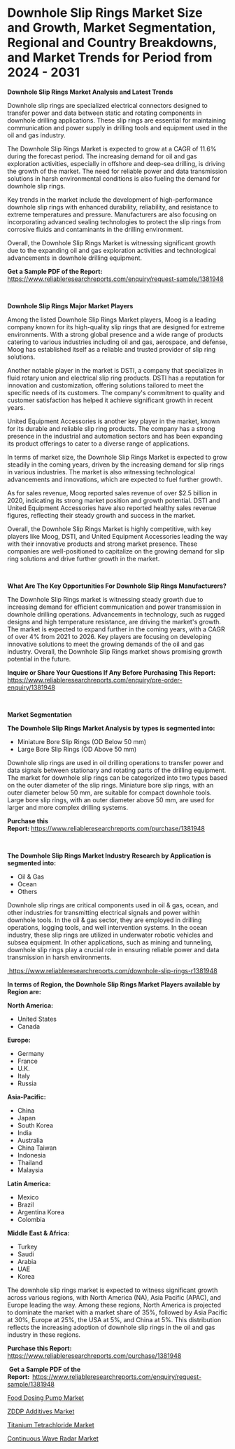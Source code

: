<p><h1>Downhole Slip Rings Market Size and Growth, Market Segmentation, Regional and Country Breakdowns, and Market Trends for Period from 2024 -  2031</h1></p><p><strong>Downhole Slip Rings Market Analysis and Latest Trends</strong></p>
<p><p>Downhole slip rings are specialized electrical connectors designed to transfer power and data between static and rotating components in downhole drilling applications. These slip rings are essential for maintaining communication and power supply in drilling tools and equipment used in the oil and gas industry.</p><p>The Downhole Slip Rings Market is expected to grow at a CAGR of 11.6% during the forecast period. The increasing demand for oil and gas exploration activities, especially in offshore and deep-sea drilling, is driving the growth of the market. The need for reliable power and data transmission solutions in harsh environmental conditions is also fueling the demand for downhole slip rings.</p><p>Key trends in the market include the development of high-performance downhole slip rings with enhanced durability, reliability, and resistance to extreme temperatures and pressure. Manufacturers are also focusing on incorporating advanced sealing technologies to protect the slip rings from corrosive fluids and contaminants in the drilling environment.</p><p>Overall, the Downhole Slip Rings Market is witnessing significant growth due to the expanding oil and gas exploration activities and technological advancements in downhole drilling equipment.</p></p>
<p><strong>Get a Sample PDF of the Report:&nbsp;</strong> <a href="https://www.reliableresearchreports.com/enquiry/request-sample/1381948">https://www.reliableresearchreports.com/enquiry/request-sample/1381948</a></p>
<p>&nbsp;</p>
<p><strong>Downhole Slip Rings Major Market Players</strong></p>
<p><p>Among the listed Downhole Slip Rings Market players, Moog is a leading company known for its high-quality slip rings that are designed for extreme environments. With a strong global presence and a wide range of products catering to various industries including oil and gas, aerospace, and defense, Moog has established itself as a reliable and trusted provider of slip ring solutions.</p><p>Another notable player in the market is DSTI, a company that specializes in fluid rotary union and electrical slip ring products. DSTI has a reputation for innovation and customization, offering solutions tailored to meet the specific needs of its customers. The company's commitment to quality and customer satisfaction has helped it achieve significant growth in recent years.</p><p>United Equipment Accessories is another key player in the market, known for its durable and reliable slip ring products. The company has a strong presence in the industrial and automation sectors and has been expanding its product offerings to cater to a diverse range of applications.</p><p>In terms of market size, the Downhole Slip Rings Market is expected to grow steadily in the coming years, driven by the increasing demand for slip rings in various industries. The market is also witnessing technological advancements and innovations, which are expected to fuel further growth.</p><p>As for sales revenue, Moog reported sales revenue of over $2.5 billion in 2020, indicating its strong market position and growth potential. DSTI and United Equipment Accessories have also reported healthy sales revenue figures, reflecting their steady growth and success in the market.</p><p>Overall, the Downhole Slip Rings Market is highly competitive, with key players like Moog, DSTI, and United Equipment Accessories leading the way with their innovative products and strong market presence. These companies are well-positioned to capitalize on the growing demand for slip ring solutions and drive further growth in the market.</p></p>
<p>&nbsp;</p>
<p><strong>What Are The Key Opportunities For Downhole Slip Rings Manufacturers?</strong></p>
<p><p>The Downhole Slip Rings market is witnessing steady growth due to increasing demand for efficient communication and power transmission in downhole drilling operations. Advancements in technology, such as rugged designs and high temperature resistance, are driving the market's growth. The market is expected to expand further in the coming years, with a CAGR of over 4% from 2021 to 2026. Key players are focusing on developing innovative solutions to meet the growing demands of the oil and gas industry. Overall, the Downhole Slip Rings market shows promising growth potential in the future.</p></p>
<p><strong>Inquire or Share Your Questions If Any Before Purchasing This Report:</strong> <a href="https://www.reliableresearchreports.com/enquiry/pre-order-enquiry/1381948">https://www.reliableresearchreports.com/enquiry/pre-order-enquiry/1381948</a></p>
<p>&nbsp;</p>
<p><strong>Market Segmentation</strong></p>
<p><strong>The Downhole Slip Rings Market Analysis by types is segmented into:</strong></p>
<p><ul><li>Miniature Bore Slip Rings (OD Below 50 mm)</li><li>Large Bore Slip Rings (OD Above 50 mm)</li></ul></p>
<p><p>Downhole slip rings are used in oil drilling operations to transfer power and data signals between stationary and rotating parts of the drilling equipment. The market for downhole slip rings can be categorized into two types based on the outer diameter of the slip rings. Miniature bore slip rings, with an outer diameter below 50 mm, are suitable for compact downhole tools. Large bore slip rings, with an outer diameter above 50 mm, are used for larger and more complex drilling systems.</p></p>
<p><strong>Purchase this Report:&nbsp;</strong><a href="https://www.reliableresearchreports.com/purchase/1381948">https://www.reliableresearchreports.com/purchase/1381948</a></p>
<p>&nbsp;</p>
<p><strong>The Downhole Slip Rings Market Industry Research by Application is segmented into:</strong></p>
<p><ul><li>Oil & Gas</li><li>Ocean</li><li>Others</li></ul></p>
<p><p>Downhole slip rings are critical components used in oil & gas, ocean, and other industries for transmitting electrical signals and power within downhole tools. In the oil & gas sector, they are employed in drilling operations, logging tools, and well intervention systems. In the ocean industry, these slip rings are utilized in underwater robotic vehicles and subsea equipment. In other applications, such as mining and tunneling, downhole slip rings play a crucial role in ensuring reliable power and data transmission in harsh environments.</p></p>
<p><a href="https://www.reliableresearchreports.com/downhole-slip-rings-r1381948">&nbsp;https://www.reliableresearchreports.com/downhole-slip-rings-r1381948</a></p>
<p><strong>In terms of Region, the Downhole Slip Rings Market Players available by Region are:</strong></p>
<p>
    <p> <strong> North America: </strong>
        <ul>
            <li>United States</li>
            <li>Canada</li>
        </ul>
        </p> 
    <p> <strong> Europe: </strong>
        <ul>
            <li>Germany</li>
            <li>France</li>
            <li>U.K.</li>
            <li>Italy</li>
            <li>Russia</li>
        </ul>
        </p> 
    <p> <strong> Asia-Pacific: </strong>
        <ul>
            <li>China</li>
            <li>Japan</li>
            <li>South Korea</li>
            <li>India</li>
            <li>Australia</li>
            <li>China Taiwan</li>
            <li>Indonesia</li>
            <li>Thailand</li>
            <li>Malaysia</li>
        </ul>
        </p> 
    <p> <strong> Latin America: </strong>
        <ul>
            <li>Mexico</li>
            <li>Brazil</li>
            <li>Argentina Korea</li>
            <li>Colombia</li>
        </ul>
        </p> 
    <p> <strong> Middle East & Africa: </strong>
        <ul>
            <li>Turkey</li>
            <li>Saudi</li>
            <li>Arabia</li>
            <li>UAE</li>
            <li>Korea</li>
        </ul>
    </p>
    </p>
<p><p>The downhole slip rings market is expected to witness significant growth across various regions, with North America (NA), Asia Pacific (APAC), and Europe leading the way. Among these regions, North America is projected to dominate the market with a market share of 35%, followed by Asia Pacific at 30%, Europe at 25%, the USA at 5%, and China at 5%. This distribution reflects the increasing adoption of downhole slip rings in the oil and gas industry in these regions.</p></p>
<p><strong>Purchase this Report: </strong><a href="https://www.reliableresearchreports.com/purchase/1381948">https://www.reliableresearchreports.com/purchase/1381948</a></p>
<p>&nbsp;<strong>Get a Sample PDF of the Report:&nbsp;&nbsp;</strong><a href="https://www.reliableresearchreports.com/enquiry/request-sample/1381948">https://www.reliableresearchreports.com/enquiry/request-sample/1381948</a></p>
<p><strong></strong></p>
<p><p><a href="https://www.linkedin.com/pulse/food-dosing-pump-market-trends-analysis-forecasted-period-2024-2031-ixmse?trackingId=baje8kGWn%2BPHewqaQqZDqg%3D%3D">Food Dosing Pump Market</a></p><p><a href="https://issuu.com/reportprime-2/docs/zddp-additives-market-size-2030.pptx">ZDDP Additives Market</a></p><p><a href="https://issuu.com/reportprime-2/docs/titanium-tetrachloride-market-size-2030.pptx">Titanium Tetrachloride Market</a></p><p><a href="https://www.linkedin.com/pulse/continuous-wave-radar-market-analysis-its-cagr-segmentation-zcxie?trackingId=8D2ULiBPgZFBaM3LpsB2GQ%3D%3D">Continuous Wave Radar Market</a></p></p>